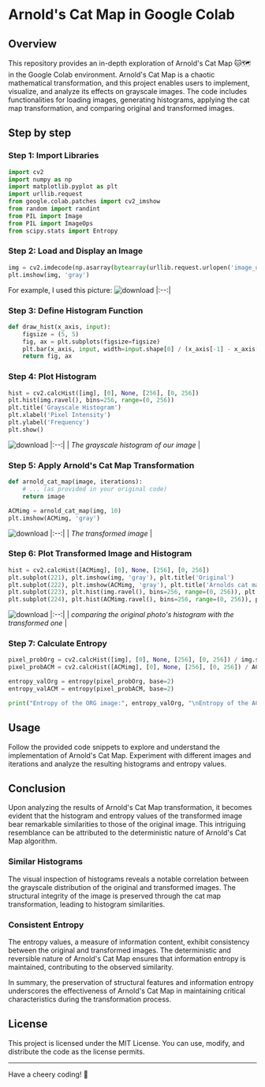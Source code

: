 # Arnold's Cat Map in Google Colab
## Overview
This repository provides an in-depth exploration of Arnold's Cat Map 🐱🗺️ in the Google Colab environment. Arnold's Cat Map is a chaotic mathematical transformation, and this project enables users to implement, visualize, and analyze its effects on grayscale images. The code includes functionalities for loading images, generating histograms, applying the cat map transformation, and comparing original and transformed images.

## Step by step
### Step 1: Import Libraries
```python
import cv2
import numpy as np
import matplotlib.pyplot as plt
import urllib.request
from google.colab.patches import cv2_imshow
from random import randint
from PIL import Image
from PIL import ImageOps
from scipy.stats import Entropy 
```

### Step 2: Load and Display an Image
```python
img = cv2.imdecode(np.asarray(bytearray(urllib.request.urlopen('image_url').read()), dtype=np.uint8), 0)
plt.imshow(img, 'gray')
```
For example, I used this picture:
![download](https://github.com/mohammadnabia/Arnold-cat-map/assets/53332753/ad41fd3a-4f30-4f3f-98ff-0d8786a0a58e)
|:--:|

### Step 3: Define Histogram Function
```python
def draw_hist(x_axis, input):
    figsize = (5, 5)
    fig, ax = plt.subplots(figsize=figsize)
    plt.bar(x_axis, input, width=input.shape[0] / (x_axis[-1] - x_axis[0] + 1))
    return fig, ax
```

### Step 4: Plot Histogram
```python
hist = cv2.calcHist([img], [0], None, [256], [0, 256])
plt.hist(img.ravel(), bins=256, range=(0, 256))
plt.title('Grayscale Histogram')
plt.xlabel('Pixel Intensity')
plt.ylabel('Frequency')
plt.show()
```
![download](https://github.com/mohammadnabia/Arnold-cat-map/assets/53332753/e496c020-9537-4235-a779-1203793adb48)
|:--:| 
| *The grayscale histogram of our image* |

### Step 5: Apply Arnold's Cat Map Transformation
```python
def arnold_cat_map(image, iterations):
    # ... (as provided in your original code)
    return image

ACMimg = arnold_cat_map(img, 10)
plt.imshow(ACMimg, 'gray')
```
![download](https://github.com/mohammadnabia/Arnold-cat-map/assets/53332753/982e01a0-55f7-4ed7-9d82-66e0e9d626e4)
|:--:| 
| *The transformed image* |

### Step 6: Plot Transformed Image and Histogram
```python
hist = cv2.calcHist([ACMimg], [0], None, [256], [0, 256])
plt.subplot(221), plt.imshow(img, 'gray'), plt.title('Original')
plt.subplot(222), plt.imshow(ACMimg, 'gray'), plt.title('Arnolds cat map image')
plt.subplot(223), plt.hist(img.ravel(), bins=256, range=(0, 256)), plt.title('Original histo')
plt.subplot(224), plt.hist(ACMimg.ravel(), bins=256, range=(0, 256)), plt.title('Arnolds cat map histo')
```

![download](https://github.com/mohammadnabia/Arnold-cat-map/assets/53332753/60909416-18c8-40b7-bcc3-6d2505fcba59)
|:--:| 
| *comparing the original photo's histogram with the transformed one* |

### Step 7: Calculate Entropy
```python
pixel_probOrg = cv2.calcHist([img], [0], None, [256], [0, 256]) / img.size
pixel_probACM = cv2.calcHist([ACMimg], [0], None, [256], [0, 256]) / ACMimg.size

entropy_valOrg = entropy(pixel_probOrg, base=2)
entropy_valACM = entropy(pixel_probACM, base=2)

print("Entropy of the ORG image:", entropy_valOrg, "\nEntropy of the ACM image:", entropy_valACM)
```

## Usage
Follow the provided code snippets to explore and understand the implementation of Arnold's Cat Map. Experiment with different images and iterations and analyze the resulting histograms and entropy values.

## Conclusion
Upon analyzing the results of Arnold's Cat Map transformation, it becomes evident that the histogram and entropy values of the transformed image bear remarkable similarities to those of the original image. This intriguing resemblance can be attributed to the deterministic nature of Arnold's Cat Map algorithm.

### Similar Histograms
The visual inspection of histograms reveals a notable correlation between the grayscale distribution of the original and transformed images. The structural integrity of the image is preserved through the cat map transformation, leading to histogram similarities.

### Consistent Entropy
The entropy values, a measure of information content, exhibit consistency between the original and transformed images. The deterministic and reversible nature of Arnold's Cat Map ensures that information entropy is maintained, contributing to the observed similarity.

In summary, the preservation of structural features and information entropy underscores the effectiveness of Arnold's Cat Map in maintaining critical characteristics during the transformation process.

## License
This project is licensed under the MIT License. You can use, modify, and distribute the code as the license permits.

---

Have a cheery coding! 👾
